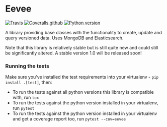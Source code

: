 # Eevee

[![Travis](https://img.shields.io/travis/NaturalHistoryMuseum/eevee/master.svg?style=flat-square)](https://travis-ci.org/NaturalHistoryMuseum/eevee)
[![Coveralls github](https://img.shields.io/coveralls/github/NaturalHistoryMuseum/eevee/master.svg?style=flat-square)](https://coveralls.io/github/NaturalHistoryMuseum/eevee)
[![Python version](https://img.shields.io/badge/python-2.7%20%7C%203.7-blue?style=flat-square)](https://www.python.org/downloads/)

A library providing base classes with the functionality to create, update and query versioned data. Uses MongoDB and Elasticsearch.

Note that this library is relatively stable but is still quite new and could still be significantly altered.
A stable version 1.0 will be released soon!

### Running the tests

Make sure you've installed the test requirements into your virtualenv - `pip install .[test]`, then:

 - To run the tests against all python versions this library is compatible with, run `tox`
 - To run the tests against the python version installed in your virtualenv, run `pytest`
 - To run the tests against the python version installed in your virtualenv and get a coverage report too, run `pytest --cov=eevee`
